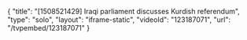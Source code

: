 {
    "title": "[1508521429] Iraqi parliament discusses Kurdish referendum",
    "type": "solo",
    "layout": "iframe-static",
    "videoId": "123187071",
    "url": "\/tvpembed\/123187071"
}
